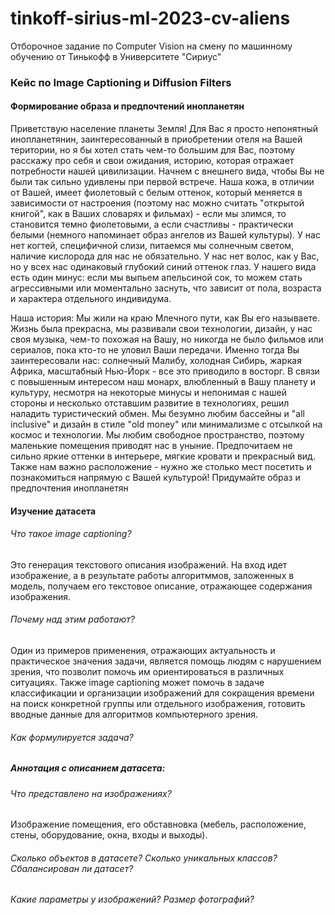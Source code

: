 # tinkoff-sirius-ml-2023-cv-aliens
Отборочное задание по Computer Vision на смену по машинному обучению от Тинькофф в Университете "Сириус"

### Кейс по Image Captioning и Diffusion Filters

#### Формирование образа и предпочтений инопланетян

Приветствую население планеты Земля! Для Вас я просто непонятный инопланетянин, заинтересованный в приобретении отеля на Вашей територии, но я бы хотел стать чем-то большим для Вас, поэтому расскажу про себя и свои ожидания, историю, которая отражает потребности нашей цивилизации.
Начнем с внешнего вида, чтобы Вы не были так сильно удивлены при первой встрече. Наша кожа, в отличии от Вашей, имеет фиолетовый с белым оттенок, который меняется в зависимости от настроения (поэтому нас можно считать "открытой книгой", как в Ваших словарях и фильмах) - если мы злимся, то становится темно фиолетовыми, а если счастливы - практически белыми (немного напоминает образ ангелов из Вашей культуры). У нас нет когтей, специфичной слизи, питаемся мы солнечным светом, наличие кислорода для нас не обязательно. У нас нет волос, как у Вас, но у всех нас одинаковый глубокий синий оттенок глаз. У нашего вида есть один минус: если мы выпьем апельсиной сок, то можем стать агрессивными или моментально заснуть, что зависит от пола, возраста и характера отдельного индивидума.

Наша история: 
Мы жили на краю Млечного пути, как Вы его называете. Жизнь была прекрасна, мы развивали свои технологии, дизайн, у нас своя музыка, чем-то похожая на Вашу, но никогда не было фильмов или сериалов, пока кто-то не уловил Ваши передачи. Именно тогда Вы заинтересовали нас: солнечный Малибу, холодная Сибирь, жаркая Африка, масштабный Нью-Йорк - все это приводило в восторг. В связи с повышенным интересом наш монарх, влюбленный в Вашу планету и культуру, несмотря на некоторые минусы и непонимая с нашей стороны и несколько отставшим развитие в технологиях, решил наладить туристический обмен. Мы безумно любим бассейны и "all inclusive" и дизайн в стиле "old money" или минимализме с отсылкой на космос и технологии. Мы любим свободное пространство, поэтому маленькие помещения приводят нас в уныние. Предпочитаем не сильно яркие оттенки в интерьере, мягкие кровати и прекрасный вид. Также нам важно расположение - нужно же столько мест посетить и познакомиться напрямую с Вашей культурой! 
Придумайте образ и предпочтения инопланетян

#### Изучение датасета
###### Что такое image captioning?
Это генерация текстового описания изображений. На вход идет изображение, а в результате работы алгоритммов, заложенных в модель, получаем его текстовое описание, отражающее содержания изображения.
###### Почему над этим работают?
Один из примеров применения, отражающих актуальность и практическое значения задачи, является помощь людям с нарушением зрения, что позволит помочь им ориентироваться в различных ситуациях. Также image captioning может помочь в задаче классификации и организации изображений для сокращения времени на поиск конкретной группы или отдельного изображения, готовить вводные данные для алгоритмов компьютерного зрения.
###### Как формулируется задача?

##### Аннотация с описанием датасета:
###### Что представлено на изображениях?
Изображение помещения, его обставновка (мебель, расположение, стены, оборудование, окна, входы и выходы).

###### Сколько объектов в датасете? Сколько уникальных классов? Сбалансирован ли датасет?

###### Какие параметры у изображений? Размер фотографий?

